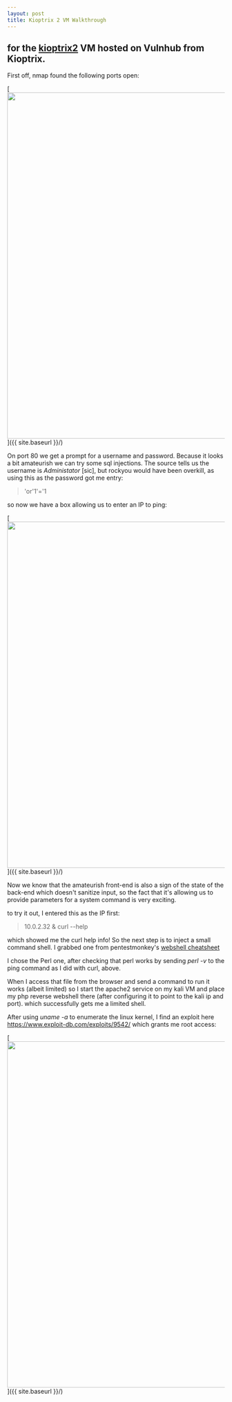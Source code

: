 ```yaml
---
layout: post
title: Kioptrix 2 VM Walkthrough
---
```


## for the [kioptrix2](https://www.vulnhub.com/entry/kioptrix-level-11-2,23/) VM hosted on Vulnhub from Kioptrix.



First off, nmap found the following ports open:

[<img src="{{ site.baseurl }}/images/kioptrix2/1.png"
 style="width: 800px;"/>]({{ site.baseurl }}/)

On port 80 we get a prompt for a username and password. Because it looks a bit amateurish we can try some sql injections. The source tells us the username is *Administator* [sic], but rockyou would have been overkill, as using this as the password got me entry:

>'or'1'='1

so now we have a box allowing us to enter an IP to ping:

[<img src="{{ site.baseurl }}/images/kioptrix2/2.png"
 style="width: 800px;"/>]({{ site.baseurl }}/)

 Now we know that the amateurish front-end is also a sign of the state of the back-end which doesn't sanitize input, so the fact that it's allowing us to provide parameters for a system command is very exciting.

 to try it out, I entered this as the IP first:

 >10.0.2.32 & curl --help

 which showed me the curl help info! So the next step is to inject a small command shell. I grabbed one from pentestmonkey's [webshell cheatsheet](http://pentestmonkey.net/cheat-sheet/shells/reverse-shell-cheat-sheet)

 I chose the Perl one, after checking that perl works by sending *perl -v* to the ping command as I did with curl, above.

 When I access that file from the browser and send a command to run it works (albeit limited) so I start the apache2 service on my kali VM and place my php reverse webshell there (after configuring it to point to the kali ip and port). which successfully gets me a limited shell.

After using *uname -a* to enumerate the linux kernel, I find an exploit here https://www.exploit-db.com/exploits/9542/ which grants me root access:

[<img src="{{ site.baseurl }}/images/kioptrix2/3.png"
 style="width: 800px;"/>]({{ site.baseurl }}/)
